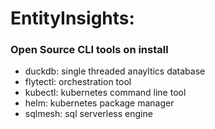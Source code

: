# EntityInsights: 


### Open Source CLI tools on install
- duckdb: single threaded anayltics database
- flytectl: orchestration tool
- kubectl: kubernetes command line tool
- helm: kubernetes package manager
- sqlmesh: sql serverless engine